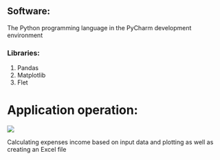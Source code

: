 ## Software:

The Python programming language in the 
PyCharm development environment

### Libraries:
  1. Pandas
  2. Matplotlib
  3. Flet

# Application operation:

<img src="https://github.com/Vanya737/Finance/assets/144817452/64ff161b-715c-43f9-81f5-db83b273b6f5">



Calculating expenses income based on input data and 
plotting as well as creating an Excel file
